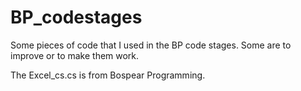 # BP_codestages
Some pieces of code that I used in the BP code stages. Some are to improve or to make them work.

The Excel_cs.cs is from Bospear Programming.
